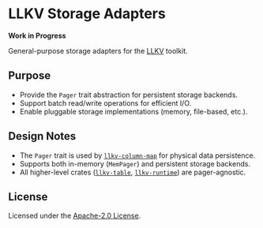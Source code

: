 # LLKV Storage Adapters

**Work in Progress**

General-purpose storage adapters for the [LLKV](https://github.com/jzombie/rust-llkv) toolkit.

## Purpose

- Provide the `Pager` trait abstraction for persistent storage backends.
- Support batch read/write operations for efficient I/O.
- Enable pluggable storage implementations (memory, file-based, etc.).

## Design Notes

- The `Pager` trait is used by [`llkv-column-map`](../llkv-column-map/) for physical data persistence.
- Supports both in-memory (`MemPager`) and persistent storage backends.
- All higher-level crates ([`llkv-table`](../llkv-table/), [`llkv-runtime`](../llkv-runtime/)) are pager-agnostic.

## License

Licensed under the [Apache-2.0 License](../LICENSE).
